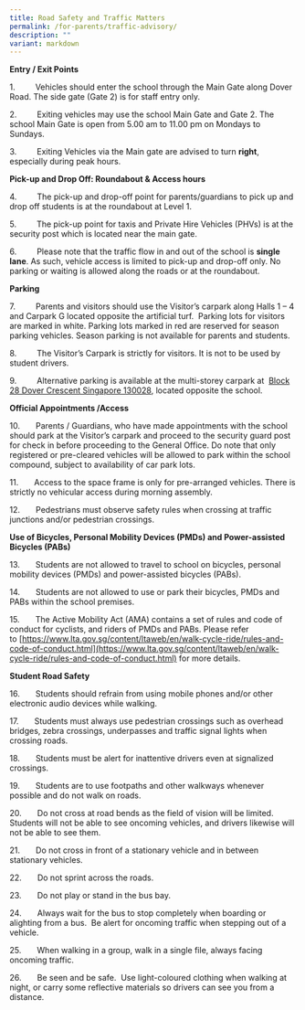 ```yaml
---
title: Road Safety and Traffic Matters
permalink: /for-parents/traffic-advisory/
description: ""
variant: markdown
---
```

**Entry / Exit Points**

1\.         Vehicles should enter the school through the Main Gate along Dover Road. The side gate (Gate 2) is for staff entry only.

2\.         Exiting vehicles may use the school Main Gate and Gate 2. The school Main Gate is open from 5.00 am to 11.00 pm on Mondays to Sundays.

3\.         Exiting Vehicles via the Main gate are advised to turn **right**, especially during peak hours.

**Pick-up and Drop Off: Roundabout & Access hours**

4.         The pick-up and drop-off point for parents/guardians to pick up and drop off students is at the roundabout at Level 1.

5\.         The pick-up point for taxis and Private Hire Vehicles (PHVs) is at the security post which is located near the main gate.

6\.         Please note that the traffic flow in and out of the school is **single lane**. As such, vehicle access is limited to pick-up and drop-off only. No parking or waiting is allowed along the roads or at the roundabout.

**Parking**

7\.         Parents and visitors should use the Visitor’s carpark along Halls 1 – 4 and Carpark G located opposite the artificial turf.  Parking lots for visitors are marked in white. Parking lots marked in red are reserved for season parking vehicles. Season parking is not available for parents and students.

8\.         The Visitor’s Carpark is strictly for visitors. It is not to be used by student drivers.

9\.         Alternative parking is available at the multi-storey carpark at  [Block 28 Dover Crescent Singapore 130028](https://goo.gl/maps/ru7g3MjXRuD2), located opposite the school.

**Official Appointments /Access**

10\.       Parents / Guardians, who have made appointments with the school should park at the Visitor’s carpark and proceed to the security guard post for check in before proceeding to the General Office. Do note that only registered or pre-cleared vehicles will be allowed to park within the school compound, subject to availability of car park lots.

11\.       Access to the space frame is only for pre-arranged vehicles. There is strictly no vehicular access during morning assembly.

12\.       Pedestrians must observe safety rules when crossing at traffic junctions and/or pedestrian crossings.

**Use of Bicycles, Personal Mobility Devices (PMDs) and Power-assisted Bicycles (PABs)**

13\.       Students are not allowed to travel to school on bicycles, personal mobility devices (PMDs) and power-assisted bicycles (PABs).

14\.       Students are not allowed to use or park their bicycles, PMDs and PABs within the school premises.

15\.       The Active Mobility Act (AMA) contains a set of rules and code of conduct for cyclists, and riders of PMDs and PABs. Please refer to [https://www.lta.gov.sg/content/ltaweb/en/walk-cycle-ride/rules-and-code-of-conduct.html](https://www.lta.gov.sg/content/ltaweb/en/walk-cycle-ride/rules-and-code-of-conduct.html) for more details.

**Student Road Safety**

16.       Students should refrain from using mobile phones and/or other electronic audio devices while walking.

17.       Students must always use pedestrian crossings such as overhead bridges, zebra crossings, underpasses and traffic signal lights when crossing roads.

18.       Students must be alert for inattentive drivers even at signalized crossings.

19.       Students are to use footpaths and other walkways whenever possible and do not walk on roads.

20.       Do not cross at road bends as the field of vision will be limited. Students will not be able to see oncoming vehicles, and drivers likewise will not be able to see them.

21.       Do not cross in front of a stationary vehicle and in between stationary vehicles.

22.       Do not sprint across the roads.

23.       Do not play or stand in the bus bay.

24.       Always wait for the bus to stop completely when boarding or alighting from a bus.  Be alert for oncoming traffic when stepping out of a vehicle.

25.       When walking in a group, walk in a single file, always facing oncoming traffic.

26.       Be seen and be safe.  Use light-coloured clothing when walking at night, or carry some reflective materials so drivers can see you from a distance.